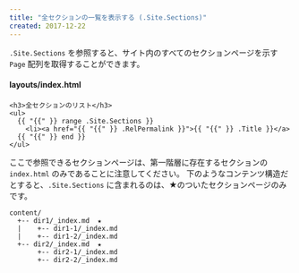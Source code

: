 ```yaml
---
title: "全セクションの一覧を表示する (.Site.Sections)"
created: 2017-12-22
---
```


`.Site.Sections` を参照すると、サイト内のすべてのセクションページを示す `Page` 配列を取得することができます。

#### layouts/index.html

~~~
<h3>全セクションのリスト</h3>
<ul>
  {{ "{{" }} range .Site.Sections }}
    <li><a href="{{ "{{" }} .RelPermalink }}">{{ "{{" }} .Title }}</a>
  {{ "{{" }} end }}
</ul>
~~~

ここで参照できるセクションページは、第一階層に存在するセクションの `index.html` のみであることに注意してください。
下のようなコンテンツ構造だとすると、`.Site.Sections` に含まれるのは、★のついたセクションページのみです。

~~~
content/
  +-- dir1/_index.md  ★
  |    +-- dir1-1/_index.md
  |    +-- dir1-2/_index.md
  +-- dir2/_index.md  ★
       +-- dir2-1/_index.md
       +-- dir2-2/_index.md
~~~

